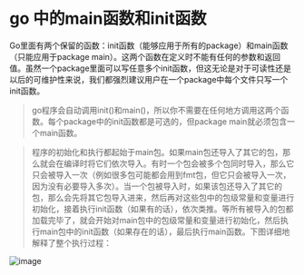 # go 中的main函数和init函数
Go里面有两个保留的函数：init函数（能够应用于所有的package）和main函数（只能应用于package main）。这两个函数在定义时不能有任何的参数和返回值。虽然一个package里面可以写任意多个init函数，但这无论是对于可读性还是以后的可维护性来说，我们都强烈建议用户在一个package中每个文件只写一个init函数。

> go程序会自动调用init()和main()，所以你不需要在任何地方调用这两个函数。每个package中的init函数都是可选的，但package main就必须包含一个main函数。

> 程序的初始化和执行都起始于main包。如果main包还导入了其它的包，那么就会在编译时将它们依次导入。有时一个包会被多个包同时导入，那么它只会被导入一次（例如很多包可能都会用到fmt包，但它只会被导入一次，因为没有必要导入多次）。当一个包被导入时，如果该包还导入了其它的包，那么会先将其它包导入进来，然后再对这些包中的包级常量和变量进行初始化，接着执行init函数（如果有的话），依次类推。等所有被导入的包都加载完毕了，就会开始对main包中的包级常量和变量进行初始化，然后执行main包中的init函数（如果存在的话），最后执行main函数。下图详细地解释了整个执行过程：

![image](http://img.blog.csdn.net/20140208154208906?watermark/2/text/aHR0cDovL2Jsb2cuY3Nkbi5uZXQvcnpuaWNl/font/5a6L5L2T/fontsize/400/fill/I0JBQkFCMA==/dissolve/70/gravity/SouthEast)
